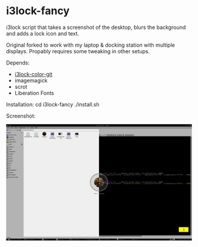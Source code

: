 i3lock-fancy
============

i3lock script that takes a screenshot of the desktop, blurs the background and adds a lock icon and text.

Original forked to work with my laptop & docking station with multiple displays. Propably requires some tweaking in other setups.

Depends:
* [i3lock-color-git](https://github.com/eBrnd/i3lock-color)
* imagemagick
* scrot
* Liberation Fonts

Installation:
cd i3lock-fancy
./install.sh

Screenshot:

![lockscreen](https://raw.githubusercontent.com/meskarune/i3lock-fancy/master/screenshot.png)
